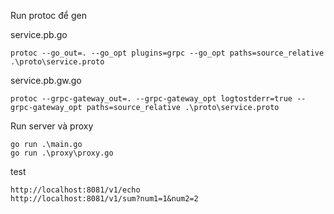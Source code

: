 Run protoc để gen

service.pb.go

    protoc --go_out=. --go_opt plugins=grpc --go_opt paths=source_relative .\proto\service.proto


service.pb.gw.go

    protoc --grpc-gateway_out=. --grpc-gateway_opt logtostderr=true --grpc-gateway_opt paths=source_relative .\proto\service.proto


Run server và proxy
    
    go run .\main.go
    go run .\proxy\proxy.go


test 

    http://localhost:8081/v1/echo
    http://localhost:8081/v1/sum?num1=1&num2=2